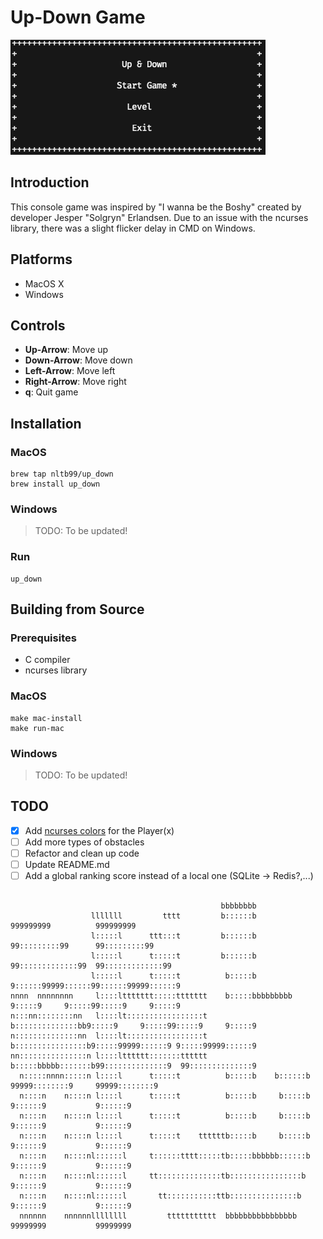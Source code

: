 # Up-Down Game

![Game Screenshot](assets/game.png)

## Introduction

This console game was inspired by "I wanna be the Boshy" created by developer Jesper "Solgryn" Erlandsen.
Due to an issue with the ncurses library, there was a slight flicker delay in CMD on Windows.

## Platforms

- MacOS X
- Windows

## Controls

- **Up-Arrow**: Move up
- **Down-Arrow**: Move down
- **Left-Arrow**: Move left
- **Right-Arrow**: Move right
- **q**: Quit game

## Installation

### MacOS

```shell
brew tap nltb99/up_down
brew install up_down
```

### Windows

> TODO: To be updated!

### Run

```shell
up_down
```

## Building from Source

### Prerequisites

- C compiler
- ncurses library

### MacOS

```shell
make mac-install
make run-mac
```

### Windows

> TODO: To be updated!

## TODO

- [x] Add [ncurses colors](https://tldp.org/HOWTO/NCURSES-Programming-HOWTO/color.html) for the Player(x)
- [ ] Add more types of obstacles
- [ ] Refactor and clean up code
- [ ] Update README.md
- [ ] Add a global ranking score instead of a local one (SQLite -> Redis?,...)

```console

                                               bbbbbbbb
                  lllllll         tttt         b::::::b               999999999          999999999
                  l:::::l      ttt:::t         b::::::b             99:::::::::99      99:::::::::99
                  l:::::l      t:::::t         b::::::b           99:::::::::::::99  99:::::::::::::99
                  l:::::l      t:::::t          b:::::b          9::::::99999::::::99::::::99999::::::9
nnnn  nnnnnnnn     l::::lttttttt:::::ttttttt    b:::::bbbbbbbbb  9:::::9     9:::::99:::::9     9:::::9
n:::nn::::::::nn   l::::lt:::::::::::::::::t    b::::::::::::::bb9:::::9     9:::::99:::::9     9:::::9
n::::::::::::::nn  l::::lt:::::::::::::::::t    b::::::::::::::::b9:::::99999::::::9 9:::::99999::::::9
nn:::::::::::::::n l::::ltttttt:::::::tttttt    b:::::bbbbb:::::::b99::::::::::::::9  99::::::::::::::9
  n:::::nnnn:::::n l::::l      t:::::t          b:::::b    b::::::b  99999::::::::9     99999::::::::9
  n::::n    n::::n l::::l      t:::::t          b:::::b     b:::::b       9::::::9           9::::::9
  n::::n    n::::n l::::l      t:::::t          b:::::b     b:::::b      9::::::9           9::::::9
  n::::n    n::::n l::::l      t:::::t    ttttttb:::::b     b:::::b     9::::::9           9::::::9
  n::::n    n::::nl::::::l     t::::::tttt:::::tb:::::bbbbbb::::::b    9::::::9           9::::::9
  n::::n    n::::nl::::::l     tt::::::::::::::tb::::::::::::::::b    9::::::9           9::::::9
  n::::n    n::::nl::::::l       tt:::::::::::ttb:::::::::::::::b    9::::::9           9::::::9
  nnnnnn    nnnnnnllllllll         ttttttttttt  bbbbbbbbbbbbbbbb    99999999           99999999

```

